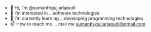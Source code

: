 - 👋 Hi, I’m @sumanthgujjarlapudi
- 👀 I’m interested in ...software technologies
- 🌱 I’m currently learning ...developing progranming technologies
- 📫 How to reach me ... mail me  sumanth.gujjarlapudi@gmail.com

<!---
sumanthgujjarlapudi/sumanthgujjarlapudi is a ✨ special ✨ repository because its `README.md` (this file) appears on your GitHub profile.
You can click the Preview link to take a look at your changes.
--->
